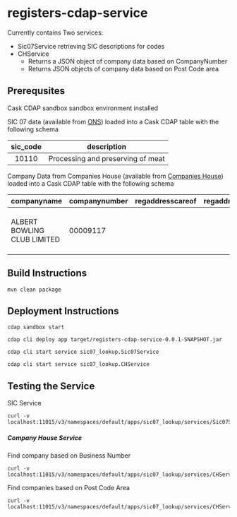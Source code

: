 # registers-cdap-service

Currently contains Two services:
 - Sic07Service retrieving SIC descriptions for codes
 - CHService
    - Returns a JSON object of company data based on CompanyNumber 
    - Returns JSON objects of company data based on Post Code area
 

## Prerequsites
Cask CDAP sandbox sandbox environment installed

SIC 07 data (available from [ONS](https://www.ons.gov.uk/methodology/classificationsandstandards/ukstandardindustrialclassificationofeconomicactivities/uksic2007)) loaded into a Cask CDAP table with the following schema

| sic_code      | description   |
| :------------:|:-------------:|
|  10110 | Processing and preserving of meat |

Company Data from Companies House (available from [Companies House](http://download.companieshouse.gov.uk/en_output.html)) loaded into a Cask CDAP table with the following schema

| companyname                 | companynumber | regaddresscareof | regaddresspobox | regaddressaddressline1   | regaddressaddressline2 | regaddressposttown | regaddresscounty | regaddresscountry | regaddresspostcode | companycategory         | companystatus | countryoforigin | dissolutiondate | incorporationdate | accountsaccountrefday | accountsaccountrefmonth | accountsnextduedate | accountslastmadeupdate | accountsaccountcategory | returnsnextduedate | returnslastmadeupdate | mortgagesnummortcharges | mortgagesnummortoutstanding | mortgagesnummortpartsatisfied | mortgagesnummortsatisfied | siccodesictext_1                                                 | siccodesictext_2 | siccodesictext_3 | siccodesictext_4 | limitedpartnershipsnumgenpartners | limitedpartnershipsnumlimpartners | uri                                             | previousname_1condate | previousname_1companyname | previousname_2condate | previousname_2companyname | previousname_3condate | previousname_3companyname | previousname_4condate | previousname_4companyname | previousname_5condate | previousname_5companyname | previousname_6condate | previousname_6companyname | previousname_7condate | previousname_7companyname | previousname_8condate | previousname_8companyname | previousname_9condate | previousname_9companyname | previousname_10condate | previousname_10companyname | confstmtnextduedate | confstmtlastmadeupdate |
|-----------------------------|---------------|------------------|-----------------|--------------------------|------------------------|--------------------|------------------|-------------------|--------------------|-------------------------|---------------|-----------------|-----------------|-------------------|-----------------------|-------------------------|---------------------|------------------------|-------------------------|--------------------|-----------------------|-------------------------|-----------------------------|-------------------------------|---------------------------|------------------------------------------------------------------|------------------|------------------|------------------|-----------------------------------|-----------------------------------|-------------------------------------------------|-----------------------|---------------------------|-----------------------|---------------------------|-----------------------|---------------------------|-----------------------|---------------------------|-----------------------|---------------------------|-----------------------|---------------------------|-----------------------|---------------------------|-----------------------|---------------------------|-----------------------|---------------------------|------------------------|----------------------------|---------------------|------------------------|
| ALBERT BOWLING CLUB LIMITED | 00009117          |                  |                 | 39-41 OLD LANSDOWNE ROAD | WEST DIDSBURY          | MANCHESTER         |                  |                   | M20 2PA            | Private Limited Company | Active        | United Kingdom  |                 | 16/01/1875        | 31                    | 12                      | 29/09/14            | 30/12/12               | TOTAL EXEMPTION FULL    | 19/06/13           | 22/05/12              | 5                       | 0                           | 0                             | 5                         | 68209 - Other letting and operating of own or leased real estate |                  |                  |                  | 0                                 | 0                                 | http://business.data.gov.uk/id/company/00009117 |                       |                           |                       |                           |                       |                           |                       |                           |                       |                           |                       |                           |                       |                           |                       |                           |                       |                           |                        |                            |                     |                        |

## Build Instructions

```
mvn clean package
```

## Deployment Instructions

```
cdap sandbox start

cdap cli deploy app target/registers-cdap-service-0.0.1-SNAPSHOT.jar

cdap cli start service sic07_lookup.Sic07Service

cdap cli start service sic07_lookup.CHService
```

## Testing the Service

SIC Service
```
curl -v localhost:11015/v3/namespaces/default/apps/sic07_lookup/services/Sic07Service/methods/sic07/{code}
```
##### Company House Service

Find company based on Business Number
```
curl -v localhost:11015/v3/namespaces/default/apps/sic07_lookup/services/CHService/methods/CH/number/{number}
```

Find companies based on Post Code Area
```
curl -v localhost:11015/v3/namespaces/default/apps/sic07_lookup/services/CHService/methods/CH/postcodearea/{postcodearea}
```